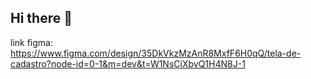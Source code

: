 ## Hi there 👋

link figma: https://www.figma.com/design/35DkVkzMzAnR8MxfF6H0qQ/tela-de-cadastro?node-id=0-1&m=dev&t=W1NsCiXbvQ1H4N8J-1

